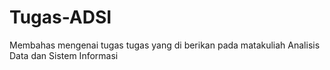 # Tugas-ADSI
Membahas mengenai tugas tugas yang di berikan pada matakuliah Analisis Data dan Sistem Informasi
